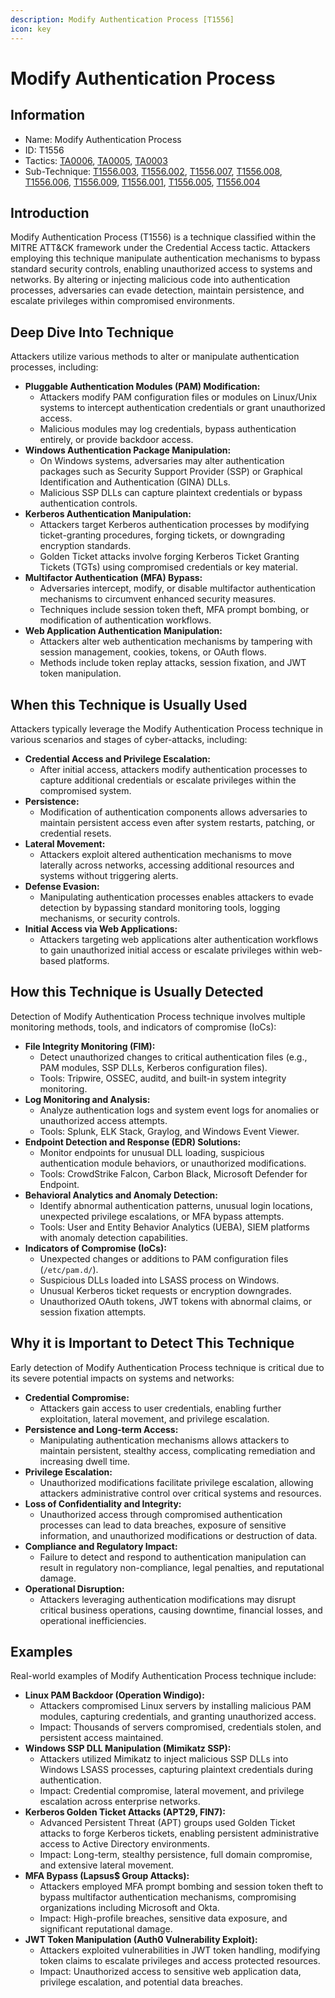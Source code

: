 ```yaml
---
description: Modify Authentication Process [T1556]
icon: key
---
```


# Modify Authentication Process

## Information

* Name: Modify Authentication Process
* ID: T1556
* Tactics: [TA0006](../../ta0006/), [TA0005](../), [TA0003](../../ta0003/)
* Sub-Technique: [T1556.003](t1556.003.md), [T1556.002](t1556.002.md), [T1556.007](t1556.007.md), [T1556.008](t1556.008.md), [T1556.006](t1556.006.md), [T1556.009](t1556.009.md), [T1556.001](t1556.001.md), [T1556.005](t1556.005.md), [T1556.004](t1556.004.md)

## Introduction

Modify Authentication Process (T1556) is a technique classified within the MITRE ATT\&CK framework under the Credential Access tactic. Attackers employing this technique manipulate authentication mechanisms to bypass standard security controls, enabling unauthorized access to systems and networks. By altering or injecting malicious code into authentication processes, adversaries can evade detection, maintain persistence, and escalate privileges within compromised environments.

## Deep Dive Into Technique

Attackers utilize various methods to alter or manipulate authentication processes, including:

* **Pluggable Authentication Modules (PAM) Modification:**
  * Attackers modify PAM configuration files or modules on Linux/Unix systems to intercept authentication credentials or grant unauthorized access.
  * Malicious modules may log credentials, bypass authentication entirely, or provide backdoor access.
* **Windows Authentication Package Manipulation:**
  * On Windows systems, adversaries may alter authentication packages such as Security Support Provider (SSP) or Graphical Identification and Authentication (GINA) DLLs.
  * Malicious SSP DLLs can capture plaintext credentials or bypass authentication controls.
* **Kerberos Authentication Manipulation:**
  * Attackers target Kerberos authentication processes by modifying ticket-granting procedures, forging tickets, or downgrading encryption standards.
  * Golden Ticket attacks involve forging Kerberos Ticket Granting Tickets (TGTs) using compromised credentials or key material.
* **Multifactor Authentication (MFA) Bypass:**
  * Adversaries intercept, modify, or disable multifactor authentication mechanisms to circumvent enhanced security measures.
  * Techniques include session token theft, MFA prompt bombing, or modification of authentication workflows.
* **Web Application Authentication Manipulation:**
  * Attackers alter web authentication mechanisms by tampering with session management, cookies, tokens, or OAuth flows.
  * Methods include token replay attacks, session fixation, and JWT token manipulation.

## When this Technique is Usually Used

Attackers typically leverage the Modify Authentication Process technique in various scenarios and stages of cyber-attacks, including:

* **Credential Access and Privilege Escalation:**
  * After initial access, attackers modify authentication processes to capture additional credentials or escalate privileges within the compromised system.
* **Persistence:**
  * Modification of authentication components allows adversaries to maintain persistent access even after system restarts, patching, or credential resets.
* **Lateral Movement:**
  * Attackers exploit altered authentication mechanisms to move laterally across networks, accessing additional resources and systems without triggering alerts.
* **Defense Evasion:**
  * Manipulating authentication processes enables attackers to evade detection by bypassing standard monitoring tools, logging mechanisms, or security controls.
* **Initial Access via Web Applications:**
  * Attackers targeting web applications alter authentication workflows to gain unauthorized initial access or escalate privileges within web-based platforms.

## How this Technique is Usually Detected

Detection of Modify Authentication Process technique involves multiple monitoring methods, tools, and indicators of compromise (IoCs):

* **File Integrity Monitoring (FIM):**
  * Detect unauthorized changes to critical authentication files (e.g., PAM modules, SSP DLLs, Kerberos configuration files).
  * Tools: Tripwire, OSSEC, auditd, and built-in system integrity monitoring.
* **Log Monitoring and Analysis:**
  * Analyze authentication logs and system event logs for anomalies or unauthorized access attempts.
  * Tools: Splunk, ELK Stack, Graylog, and Windows Event Viewer.
* **Endpoint Detection and Response (EDR) Solutions:**
  * Monitor endpoints for unusual DLL loading, suspicious authentication module behaviors, or unauthorized modifications.
  * Tools: CrowdStrike Falcon, Carbon Black, Microsoft Defender for Endpoint.
* **Behavioral Analytics and Anomaly Detection:**
  * Identify abnormal authentication patterns, unusual login locations, unexpected privilege escalations, or MFA bypass attempts.
  * Tools: User and Entity Behavior Analytics (UEBA), SIEM platforms with anomaly detection capabilities.
* **Indicators of Compromise (IoCs):**
  * Unexpected changes or additions to PAM configuration files (`/etc/pam.d/`).
  * Suspicious DLLs loaded into LSASS process on Windows.
  * Unusual Kerberos ticket requests or encryption downgrades.
  * Unauthorized OAuth tokens, JWT tokens with abnormal claims, or session fixation attempts.

## Why it is Important to Detect This Technique

Early detection of Modify Authentication Process technique is critical due to its severe potential impacts on systems and networks:

* **Credential Compromise:**
  * Attackers gain access to user credentials, enabling further exploitation, lateral movement, and privilege escalation.
* **Persistence and Long-term Access:**
  * Manipulating authentication mechanisms allows attackers to maintain persistent, stealthy access, complicating remediation and increasing dwell time.
* **Privilege Escalation:**
  * Unauthorized modifications facilitate privilege escalation, allowing attackers administrative control over critical systems and resources.
* **Loss of Confidentiality and Integrity:**
  * Unauthorized access through compromised authentication processes can lead to data breaches, exposure of sensitive information, and unauthorized modifications or destruction of data.
* **Compliance and Regulatory Impact:**
  * Failure to detect and respond to authentication manipulation can result in regulatory non-compliance, legal penalties, and reputational damage.
* **Operational Disruption:**
  * Attackers leveraging authentication modifications may disrupt critical business operations, causing downtime, financial losses, and operational inefficiencies.

## Examples

Real-world examples of Modify Authentication Process technique include:

* **Linux PAM Backdoor (Operation Windigo):**
  * Attackers compromised Linux servers by installing malicious PAM modules, capturing credentials, and granting unauthorized access.
  * Impact: Thousands of servers compromised, credentials stolen, and persistent access maintained.
* **Windows SSP DLL Manipulation (Mimikatz SSP):**
  * Attackers utilized Mimikatz to inject malicious SSP DLLs into Windows LSASS processes, capturing plaintext credentials during authentication.
  * Impact: Credential compromise, lateral movement, and privilege escalation across enterprise networks.
* **Kerberos Golden Ticket Attacks (APT29, FIN7):**
  * Advanced Persistent Threat (APT) groups used Golden Ticket attacks to forge Kerberos tickets, enabling persistent administrative access to Active Directory environments.
  * Impact: Long-term, stealthy persistence, full domain compromise, and extensive lateral movement.
* **MFA Bypass (Lapsus$ Group Attacks):**
  * Attackers employed MFA prompt bombing and session token theft to bypass multifactor authentication mechanisms, compromising organizations including Microsoft and Okta.
  * Impact: High-profile breaches, sensitive data exposure, and significant reputational damage.
* **JWT Token Manipulation (Auth0 Vulnerability Exploit):**
  * Attackers exploited vulnerabilities in JWT token handling, modifying token claims to escalate privileges and access protected resources.
  * Impact: Unauthorized access to sensitive web application data, privilege escalation, and potential data breaches.

